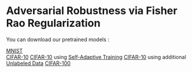 # Adversarial Robustness via Fisher Rao Regularization

You can download our pretrained models : 

[MNIST](https://drive.google.com/file/d/1E1fZk8lfYI84ua4sHT8po7emLnF8xNyX/view?usp=sharing)  
[CIFAR-10]()
[CIFAR-10](https://drive.google.com/file/d/1qbDENVH1MCBaXBeDoIDaHUcJBDF57bzE/view?usp=sharing) using [Self-Adaptive Training](https://arxiv.org/abs/2002.10319)
[CIFAR-10](https://drive.google.com/file/d/1uDCd3S9XHNM7IFJjjZJu_p9HZoaN5XfL/view?usp=sharing) using additional [Unlabeled Data](https://arxiv.org/abs/1905.13736)
[CIFAR-100](https://drive.google.com/file/d/1-6Cx-EtMHA423u65--ANTp-whydY6Gut/view?usp=sharing)
